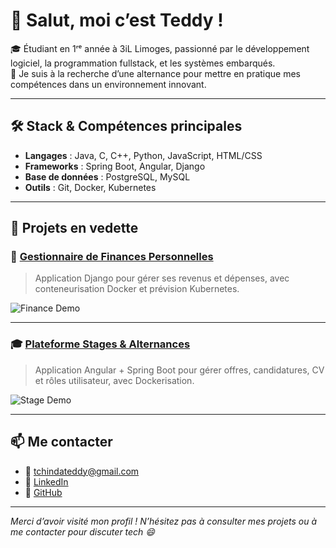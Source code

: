 # 👋 Salut, moi c’est Teddy !

🎓 Étudiant en 1ʳᵉ année à 3iL Limoges, passionné par le développement logiciel, la programmation fullstack, et les systèmes embarqués.  
🚀 Je suis à la recherche d’une alternance pour mettre en pratique mes compétences dans un environnement innovant.

---

## 🛠️ Stack & Compétences principales

- **Langages** : Java, C, C++, Python, JavaScript, HTML/CSS
- **Frameworks** : Spring Boot, Angular, Django
- **Base de données** : PostgreSQL, MySQL
- **Outils** : Git, Docker, Kubernetes

---

## 💼 Projets en vedette

### 🔧 [Gestionnaire de Finances Personnelles](https://github.com/Teddy-Aimerick-TCHINDA-TAKUETE/gestion_depenses)
> Application Django pour gérer ses revenus et dépenses, avec conteneurisation Docker et prévision Kubernetes.

![Finance Demo](https://raw.githubusercontent.com/Teddy-Aimerick-TCHINDA-TAKUETE/gestion_depenses/demo/demo.gif)

---

### 🎓 [Plateforme Stages & Alternances](https://github.com/Teddy-Aimerick-TCHINDA-TAKUETE/gestion-stages-alternances)
> Application Angular + Spring Boot pour gérer offres, candidatures, CV et rôles utilisateur, avec Dockerisation.

![Stage Demo](https://raw.githubusercontent.com/Teddy-Aimerick-TCHINDA-TAKUETE/gestion-stages-alternances/demo/demo.gif)

---

## 📫 Me contacter

- 📧 [tchindateddy@gmail.com](mailto:tchindateddy@gmail.com)
- 💼 [LinkedIn](https://www.linkedin.com/in/teddy-aimerick-tchinda-takuete)
- 🔗 [GitHub](https://github.com/Teddy-Aimerick-TCHINDA-TAKUETE)

---

*Merci d’avoir visité mon profil ! N’hésitez pas à consulter mes projets ou à me contacter pour discuter tech 😄*
